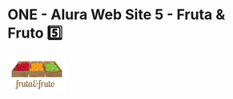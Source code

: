 # ONE - Alura Web Site 5 - Fruta & Fruto 5️⃣

![NPM](https://github.com/jhonncamarg0/ONE-Web-5-Fruta-Fruto/blob/main/assets/img/logo.jpg)
